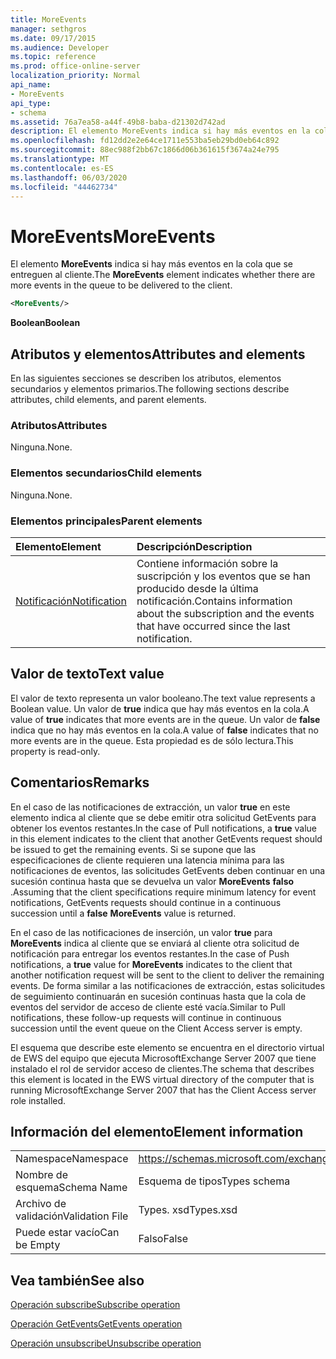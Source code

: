 ```yaml
---
title: MoreEvents
manager: sethgros
ms.date: 09/17/2015
ms.audience: Developer
ms.topic: reference
ms.prod: office-online-server
localization_priority: Normal
api_name:
- MoreEvents
api_type:
- schema
ms.assetid: 76a7ea58-a44f-49b8-baba-d21302d742ad
description: El elemento MoreEvents indica si hay más eventos en la cola que se entreguen al cliente.
ms.openlocfilehash: fd12dd2e2e64ce1711e553ba5eb29bd0eb64c892
ms.sourcegitcommit: 88ec988f2bb67c1866d06b361615f3674a24e795
ms.translationtype: MT
ms.contentlocale: es-ES
ms.lasthandoff: 06/03/2020
ms.locfileid: "44462734"
---
```

# <a name="moreevents"></a><span data-ttu-id="90700-103">MoreEvents</span><span class="sxs-lookup"><span data-stu-id="90700-103">MoreEvents</span></span>

<span data-ttu-id="90700-104">El elemento **MoreEvents** indica si hay más eventos en la cola que se entreguen al cliente.</span><span class="sxs-lookup"><span data-stu-id="90700-104">The **MoreEvents** element indicates whether there are more events in the queue to be delivered to the client.</span></span> 
  
```xml
<MoreEvents/>
```

 <span data-ttu-id="90700-105">**Boolean**</span><span class="sxs-lookup"><span data-stu-id="90700-105">**Boolean**</span></span>
## <a name="attributes-and-elements"></a><span data-ttu-id="90700-106">Atributos y elementos</span><span class="sxs-lookup"><span data-stu-id="90700-106">Attributes and elements</span></span>

<span data-ttu-id="90700-107">En las siguientes secciones se describen los atributos, elementos secundarios y elementos primarios.</span><span class="sxs-lookup"><span data-stu-id="90700-107">The following sections describe attributes, child elements, and parent elements.</span></span>
  
### <a name="attributes"></a><span data-ttu-id="90700-108">Atributos</span><span class="sxs-lookup"><span data-stu-id="90700-108">Attributes</span></span>

<span data-ttu-id="90700-109">Ninguna.</span><span class="sxs-lookup"><span data-stu-id="90700-109">None.</span></span>
  
### <a name="child-elements"></a><span data-ttu-id="90700-110">Elementos secundarios</span><span class="sxs-lookup"><span data-stu-id="90700-110">Child elements</span></span>

<span data-ttu-id="90700-111">Ninguna.</span><span class="sxs-lookup"><span data-stu-id="90700-111">None.</span></span>
  
### <a name="parent-elements"></a><span data-ttu-id="90700-112">Elementos principales</span><span class="sxs-lookup"><span data-stu-id="90700-112">Parent elements</span></span>

|<span data-ttu-id="90700-113">**Elemento**</span><span class="sxs-lookup"><span data-stu-id="90700-113">**Element**</span></span>|<span data-ttu-id="90700-114">**Descripción**</span><span class="sxs-lookup"><span data-stu-id="90700-114">**Description**</span></span>|
|:-----|:-----|
|[<span data-ttu-id="90700-115">Notificación</span><span class="sxs-lookup"><span data-stu-id="90700-115">Notification</span></span>](notification-ex15websvcsotherref.md) <br/> |<span data-ttu-id="90700-116">Contiene información sobre la suscripción y los eventos que se han producido desde la última notificación.</span><span class="sxs-lookup"><span data-stu-id="90700-116">Contains information about the subscription and the events that have occurred since the last notification.</span></span>  <br/> |
   
## <a name="text-value"></a><span data-ttu-id="90700-117">Valor de texto</span><span class="sxs-lookup"><span data-stu-id="90700-117">Text value</span></span>

<span data-ttu-id="90700-118">El valor de texto representa un valor booleano.</span><span class="sxs-lookup"><span data-stu-id="90700-118">The text value represents a Boolean value.</span></span> <span data-ttu-id="90700-119">Un valor de **true** indica que hay más eventos en la cola.</span><span class="sxs-lookup"><span data-stu-id="90700-119">A value of **true** indicates that more events are in the queue.</span></span> <span data-ttu-id="90700-120">Un valor de **false** indica que no hay más eventos en la cola.</span><span class="sxs-lookup"><span data-stu-id="90700-120">A value of **false** indicates that no more events are in the queue.</span></span> <span data-ttu-id="90700-121">Esta propiedad es de sólo lectura.</span><span class="sxs-lookup"><span data-stu-id="90700-121">This property is read-only.</span></span> 
  
## <a name="remarks"></a><span data-ttu-id="90700-122">Comentarios</span><span class="sxs-lookup"><span data-stu-id="90700-122">Remarks</span></span>

<span data-ttu-id="90700-123">En el caso de las notificaciones de extracción, un valor **true** en este elemento indica al cliente que se debe emitir otra solicitud GetEvents para obtener los eventos restantes.</span><span class="sxs-lookup"><span data-stu-id="90700-123">In the case of Pull notifications, a **true** value in this element indicates to the client that another GetEvents request should be issued to get the remaining events.</span></span> <span data-ttu-id="90700-124">Si se supone que las especificaciones de cliente requieren una latencia mínima para las notificaciones de eventos, las solicitudes GetEvents deben continuar en una sucesión continua hasta que se devuelva un valor **MoreEvents** **falso** .</span><span class="sxs-lookup"><span data-stu-id="90700-124">Assuming that the client specifications require minimum latency for event notifications, GetEvents requests should continue in a continuous succession until a **false** **MoreEvents** value is returned.</span></span> 
  
<span data-ttu-id="90700-125">En el caso de las notificaciones de inserción, un valor **true** para **MoreEvents** indica al cliente que se enviará al cliente otra solicitud de notificación para entregar los eventos restantes.</span><span class="sxs-lookup"><span data-stu-id="90700-125">In the case of Push notifications, a **true** value for **MoreEvents** indicates to the client that another notification request will be sent to the client to deliver the remaining events.</span></span> <span data-ttu-id="90700-126">De forma similar a las notificaciones de extracción, estas solicitudes de seguimiento continuarán en sucesión continuas hasta que la cola de eventos del servidor de acceso de cliente esté vacía.</span><span class="sxs-lookup"><span data-stu-id="90700-126">Similar to Pull notifications, these follow-up requests will continue in continuous succession until the event queue on the Client Access server is empty.</span></span> 
  
<span data-ttu-id="90700-127">El esquema que describe este elemento se encuentra en el directorio virtual de EWS del equipo que ejecuta MicrosoftExchange Server 2007 que tiene instalado el rol de servidor acceso de clientes.</span><span class="sxs-lookup"><span data-stu-id="90700-127">The schema that describes this element is located in the EWS virtual directory of the computer that is running MicrosoftExchange Server 2007 that has the Client Access server role installed.</span></span>
  
## <a name="element-information"></a><span data-ttu-id="90700-128">Información del elemento</span><span class="sxs-lookup"><span data-stu-id="90700-128">Element information</span></span>

|||
|:-----|:-----|
|<span data-ttu-id="90700-129">Namespace</span><span class="sxs-lookup"><span data-stu-id="90700-129">Namespace</span></span>  <br/> |https://schemas.microsoft.com/exchange/services/2006/types  <br/> |
|<span data-ttu-id="90700-130">Nombre de esquema</span><span class="sxs-lookup"><span data-stu-id="90700-130">Schema Name</span></span>  <br/> |<span data-ttu-id="90700-131">Esquema de tipos</span><span class="sxs-lookup"><span data-stu-id="90700-131">Types schema</span></span>  <br/> |
|<span data-ttu-id="90700-132">Archivo de validación</span><span class="sxs-lookup"><span data-stu-id="90700-132">Validation File</span></span>  <br/> |<span data-ttu-id="90700-133">Types. xsd</span><span class="sxs-lookup"><span data-stu-id="90700-133">Types.xsd</span></span>  <br/> |
|<span data-ttu-id="90700-134">Puede estar vacío</span><span class="sxs-lookup"><span data-stu-id="90700-134">Can be Empty</span></span>  <br/> |<span data-ttu-id="90700-135">Falso</span><span class="sxs-lookup"><span data-stu-id="90700-135">False</span></span>  <br/> |
   
## <a name="see-also"></a><span data-ttu-id="90700-136">Vea también</span><span class="sxs-lookup"><span data-stu-id="90700-136">See also</span></span>



[<span data-ttu-id="90700-137">Operación subscribe</span><span class="sxs-lookup"><span data-stu-id="90700-137">Subscribe operation</span></span>](subscribe-operation.md)
  
[<span data-ttu-id="90700-138">Operación GetEvents</span><span class="sxs-lookup"><span data-stu-id="90700-138">GetEvents operation</span></span>](getevents-operation.md)
  
[<span data-ttu-id="90700-139">Operación unsubscribe</span><span class="sxs-lookup"><span data-stu-id="90700-139">Unsubscribe operation</span></span>](unsubscribe-operation.md)

